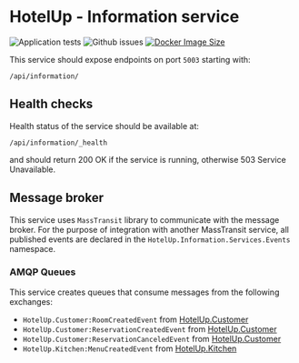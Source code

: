 # HotelUp - Information service
![Application tests](https://github.com/Wiaz24/HotelUp.Information/actions/workflows/tests.yml/badge.svg)
![Github issues](https://img.shields.io/github/issues/Wiaz24/HotelUp.Information)
[![Docker Image Size](https://badgen.net/docker/size/wiaz/hotelup.information?icon=docker&label=image%20size)](https://hub.docker.com/r/wiaz/hotelup.information/)

This service should expose endpoints on port `5003` starting with:
```http
/api/information/
```

## Health checks
Health status of the service should be available at:
```http
/api/information/_health
```
and should return 200 OK if the service is running, otherwise 503 Service Unavailable.

## Message broker
This service uses `MassTransit` library to communicate with the message broker. For the purpose of integration with
another MassTransit service, all published events are declared in the `HotelUp.Information.Services.Events` namespace.

### AMQP Queues
This service creates queues that consume messages from the following exchanges:
- `HotelUp.Customer:RoomCreatedEvent` from [HotelUp.Customer](https://github.com/Wiaz24/HotelUp.Customer)
- `HotelUp.Customer:ReservationCreatedEvent` from [HotelUp.Customer](https://github.com/Wiaz24/HotelUp.Customer)
- `HotelUp.Customer:ReservationCanceledEvent` from [HotelUp.Customer](https://github.com/Wiaz24/HotelUp.Customer)
- `HotelUp.Kitchen:MenuCreatedEvent` from [HotelUp.Kitchen](https://github.com/Wiaz24/HotelUp.Kitchen)